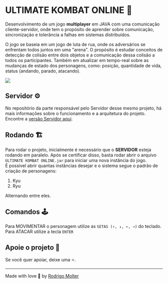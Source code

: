 # ULTIMATE KOMBAT ONLINE 🥊

Desenvolvimento de um jogo **multiplayer** em JAVA com uma comunicação cliente-servidor, onde tem o propósito de aprender sobre comunicação, sincronização e tolerância a falhas em sistemas distribuídos.

O jogo se baseia em um jogo de luta de rua, onde os adversários se enfrentam todos juntos em uma "arena".
O propósito é estudar conceitos de detecção de colisão entre dois objetos e a comunicação dessa colisão a todos os participantes.
Também em atualizar em tempo-real sobre as mudanças de estado dos personagens, como: posição, quantidade de vida, status (andando, parado, atacando).

![](https://github.com/rodrigomolter/jogomultiplayer-servidor/blob/main/runtime.gif) 

## Servidor ⚙️
No repositório da parte responsável pelo Servidor desse mesmo projeto, há mais informações sobre o funcionamento e a arquitetura do projeto.
Encontre a [versão Servidor aqui](https://github.com/rodrigomolter/jogomultiplayer-servidor).

## Rodando 🏗️
Para rodar o projeto, inicialmente é necessário que o **SERVIDOR** esteja rodando em paralelo.
Após se certificar disso, basta rodar abrir o arquivo `ULTIMATE KOMBAT ONLINE.jar` para iniciar uma nova instância do jogo. <br>
É possível abrir quantas instâncias desejar e o sistema segue o padrão de criação de personagens:
  1. Kyu
  2. Ryu
     
Alternando entre eles.

## Comandos 🕹️
Para MOVIMENTAR o personagem utilize as `SETAS (↑, ↓, ←, →)` do teclado. <br>
Para ATACAR utilize a tecla `ENTER`

## Apoie o projeto 🙌

Se você quer apoiar, deixe uma ⭐.

___

Made with love 🧡 by [Rodrigo Molter](https://www.linkedin.com/in/rodrigo-molter/)
